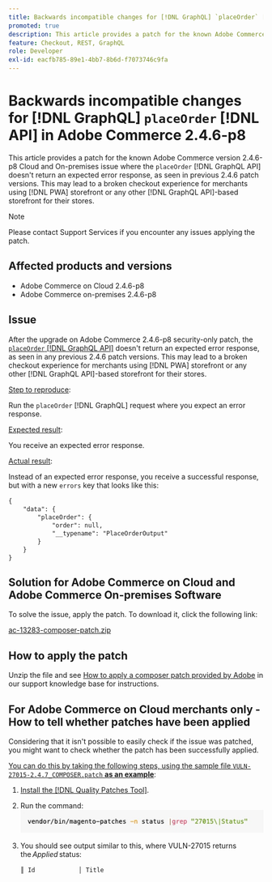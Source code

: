 ```yaml
---
title: Backwards incompatible changes for [!DNL GraphQL] `placeOrder` [!DNL API] in Adobe Commerce 2.4.6-p8
promoted: true
description: This article provides a patch for the known Adobe Commerce version 2.4.6-p8 Cloud and On-premises issue where the `placeOrder` [!DNL GraphQL API] doesn't return an expected error response, as seen in previous 2.4.6 patch versions. This may lead to a broken checkout experience for merchants using PWA storefront or any other [!DNL GraphQL API]-based storefront for their stores.
feature: Checkout, REST, GraphQL
role: Developer
exl-id: eacfb785-89e1-4bb7-8b6d-f7073746c9fa
---
```

# Backwards incompatible changes for [!DNL GraphQL] `placeOrder` [!DNL API] in Adobe Commerce 2.4.6-p8

This article provides a patch for the known Adobe Commerce version 2.4.6-p8 Cloud and On-premises issue where the `placeOrder` [!DNL GraphQL API] doesn't return an expected error response, as seen in previous 2.4.6 patch versions. This may lead to a broken checkout experience for merchants using [!DNL PWA] storefront or any other [!DNL GraphQL API]-based storefront for their stores.

>[!NOTE]
>
>Please contact Support Services if you encounter any issues applying the patch.
 
## Affected products and versions

* Adobe Commerce on Cloud 2.4.6-p8
* Adobe Commerce on-premises 2.4.6-p8

## Issue

After the upgrade on Adobe Commerce 2.4.6-p8 security-only patch, the [`placeOrder` [!DNL GraphQL API]](https://developer.adobe.com/commerce/webapi/graphql/schema/cart/mutations/place-order/) doesn't return an expected error response, as seen in any previous 2.4.6 patch versions. This may lead to a broken checkout experience for merchants using [!DNL PWA] storefront or any other [!DNL GraphQL API]-based storefront for their stores.

<u>Step to reproduce</u>:

Run the `placeOrder` [!DNL GraphQL] request where you expect an error response.

<u>Expected result</u>:

You receive an expected error response.

<u>Actual result</u>:

Instead of an expected error response, you receive a successful response, but with a new `errors` key that looks like this:

```
{
    "data": {
        "placeOrder": {
            "order": null,
            "__typename": "PlaceOrderOutput"
        }
    }
}
```

## Solution for Adobe Commerce on Cloud and Adobe Commerce On-premises Software

To solve the issue, apply the patch.
To download it, click the following link:

[ac-13283-composer-patch.zip](assets/ac-13283-composer-patch.zip)

## How to apply the patch

Unzip the file and see [How to apply a composer patch provided by Adobe](https://experienceleague.adobe.com/docs/commerce-knowledge-base/kb/how-to/how-to-apply-a-composer-patch-provided-by-magento.html) in our support knowledge base for instructions.

## For Adobe Commerce on Cloud merchants only - How to tell whether patches have been applied

Considering that it isn't possible to easily check if the issue was patched, you might want to check whether the patch has been successfully applied. 

<u>You can do this by taking the following steps, using the sample file `VULN-27015-2.4.7_COMPOSER.patch` **as an example</u>**:

1. [Install the [!DNL Quality Patches Tool]](https://experienceleague.adobe.com/docs/commerce-operations/tools/quality-patches-tool/usage.html).
1. Run the command:<br>
 ![ac-13283-tell-if-patch-applied-code](assets/cve-2024-34102-tell-if-patch-applied-code.png)
1. You should see output similar to this, where VULN-27015 returns the *Applied* status:

    ```bash
    ║ Id            │ Title                                                        │ Category        │ Origin                 │ Status      │ Details                                          ║ ║ N/A           │ ../m2-hotfixes/VULN-27015-2.4.7_COMPOSER_patch.patch      │ Other           │ Local                  │ Applied     │ Patch type: Custom                                
    ```

<!-- For Step 2:
     ```bash
    vendor/bin/magento-patches -n status |grep "27015\|Status"
     ```
-->
